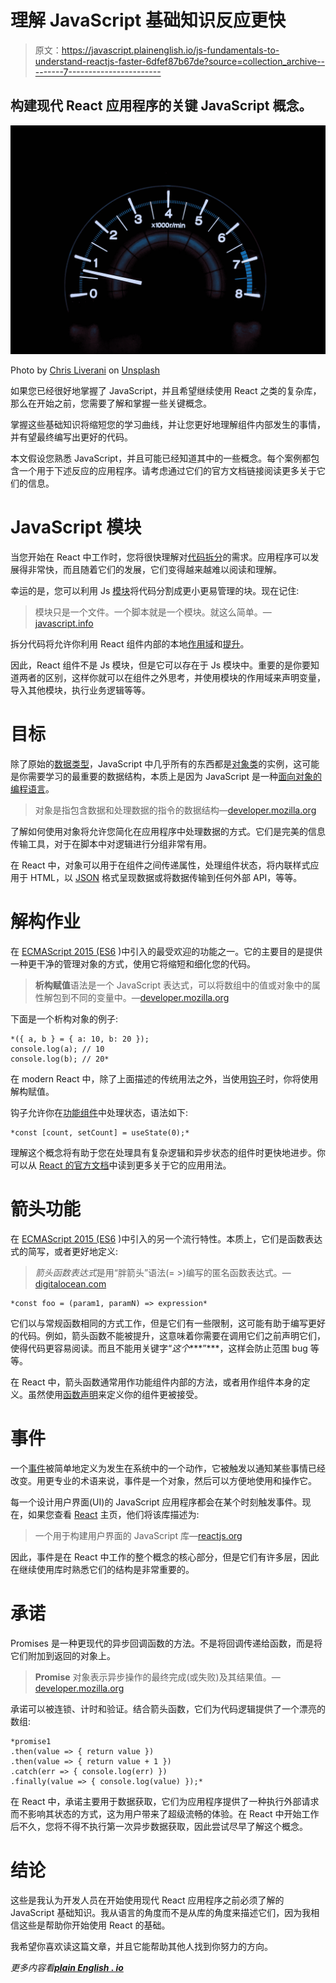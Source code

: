 # 理解 JavaScript 基础知识反应更快

> 原文：<https://javascript.plainenglish.io/js-fundamentals-to-understand-reactjs-faster-6dfef87b67de?source=collection_archive---------7----------------------->

## 构建现代 React 应用程序的关键 JavaScript 概念。

![](img/e9199b6ef36e22a93e249a8d5fa394f3.png)

Photo by [Chris Liverani](https://unsplash.com/@chrisliverani?utm_source=medium&utm_medium=referral) on [Unsplash](https://unsplash.com?utm_source=medium&utm_medium=referral)

如果您已经很好地掌握了 JavaScript，并且希望继续使用 React 之类的复杂库，那么在开始之前，您需要了解和掌握一些关键概念。

掌握这些基础知识将缩短您的学习曲线，并让您更好地理解组件内部发生的事情，并有望最终编写出更好的代码。

本文假设您熟悉 JavaScript，并且可能已经知道其中的一些概念。每个案例都包含一个用于下述反应的应用程序。请考虑通过它们的官方文档链接阅读更多关于它们的信息。

# JavaScript 模块

当您开始在 React 中工作时，您将很快理解对[代码拆分](https://reactjs.org/docs/code-splitting.html)的需求。应用程序可以发展得非常快，而且随着它们的发展，它们变得越来越难以阅读和理解。

幸运的是，您可以利用 Js [模块](https://developer.mozilla.org/en-US/docs/Web/JavaScript/Guide/Modules)将代码分割成更小更易管理的块。现在记住:

> 模块只是一个文件。一个脚本就是一个模块。就这么简单。— [javascript.info](https://javascript.info/modules-intro)

拆分代码将允许你利用 React 组件内部的本地[作用域](https://developer.mozilla.org/en-US/docs/Glossary/Scope)和[提升](https://developer.mozilla.org/en-US/docs/Glossary/Hoisting)。

因此，React 组件不是 Js 模块，但是它可以存在于 Js 模块中。重要的是你要知道两者的区别，这样你就可以在组件之外思考，并使用模块的作用域来声明变量，导入其他模块，执行业务逻辑等等。

# 目标

除了原始的[数据类型](https://developer.mozilla.org/en-US/docs/Web/JavaScript/Data_structures)，JavaScript 中几乎所有的东西都是[对象类](https://developer.mozilla.org/en-US/docs/Web/JavaScript/Reference/Global_Objects/Object)的实例，这可能是你需要学习的最重要的数据结构，本质上是因为 JavaScript 是一种[面向对象的编程语言](https://developer.mozilla.org/en-US/docs/Glossary/OOP)。

> 对象是指包含数据和处理数据的指令的数据结构—[developer.mozilla.org](https://developer.mozilla.org/en-US/docs/Glossary/Object)

了解如何使用对象将允许您简化在应用程序中处理数据的方式。它们是完美的信息传输工具，对于在脚本中对逻辑进行分组非常有用。

在 React 中，对象可以用于在组件之间传递属性，处理组件状态，将内联样式应用于 HTML，以 [JSON](https://developer.mozilla.org/en-US/docs/Glossary/JSON) 格式呈现数据或将数据传输到任何外部 API，等等。

# 解构作业

在 [ECMAScript 2015 (ES6](https://www.w3schools.com/js/js_es6.asp) )中引入的最受欢迎的功能之一。它的主要目的是提供一种更干净的管理对象的方式，使用它将缩短和细化您的代码。

> **析构赋值**语法是一个 JavaScript 表达式，可以将数组中的值或对象中的属性解包到不同的变量中。—[developer.mozilla.org](https://developer.mozilla.org/en-US/docs/Web/JavaScript/Reference/Operators/Destructuring_assignment)

下面是一个析构对象的例子:

```
*({ a, b } = { a: 10, b: 20 });
console.log(a); // 10
console.log(b); // 20*
```

在 modern React 中，除了上面描述的传统用法之外，当使用[钩子](https://reactjs.org/docs/hooks-intro.html)时，你将使用解构赋值。

钩子允许你在[功能组件](https://reactjs.org/docs/components-and-props.html#function-and-class-components)中处理状态，语法如下:

```
*const [count, setCount] = useState(0);*
```

理解这个概念将有助于您在处理具有复杂逻辑和异步状态的组件时更快地进步。你可以从 [React 的官方文档](https://reactjs.org/docs/hooks-overview.html)中读到更多关于它的应用用法。

# 箭头功能

在 [ECMAScript 2015 (ES6](https://www.w3schools.com/js/js_es6.asp) )中引入的另一个流行特性。本质上，它们是函数表达式的简写，或者更好地定义:

> *箭头函数表达式*是用“胖箭头”语法(= >)编写的匿名函数表达式。—[digitalocean.com](https://www.digitalocean.com/community/tutorials/understanding-arrow-functions-in-javascript)

```
*const foo = (param1, paramN) => expression*
```

它们以与常规函数相同的方式工作，但是它们有一些限制，这可能有助于编写更好的代码。例如，箭头函数不能被提升，这意味着你需要在调用它们之前声明它们，使得代码更容易阅读。而且不能用关键字“*这个****”***，这样会防止范围 bug 等等。

在 React 中，箭头函数通常用作功能组件内部的方法，或者用作组件本身的定义。虽然使用[函数声明](https://developer.mozilla.org/en-US/docs/Web/JavaScript/Reference/Statements/function)来定义你的组件更被接受。

# 事件

一个[事件](https://developer.mozilla.org/en-US/docs/Learn/JavaScript/Building_blocks/Events)被简单地定义为发生在系统中的一个动作，它被触发以通知某些事情已经改变。用更专业的术语来说，事件是一个对象，然后可以方便地使用和操作它。

每一个设计用户界面(UI)的 JavaScript 应用程序都会在某个时刻触发事件。现在，如果您查看 [React](https://reactjs.org) 主页，他们将该库描述为:

> 一个用于构建用户界面的 JavaScript 库—[reactjs.org](https://reactjs.org)

因此，事件是在 React 中工作的整个概念的核心部分，但是它们有许多层，因此在继续使用库时熟悉它们的结构是非常重要的。

# 承诺

Promises 是一种更现代的异步回调函数的方法。不是将回调传递给函数，而是将它们附加到返回的对象上。

> **Promise** 对象表示异步操作的最终完成(或失败)及其结果值。—[developer.mozilla.org](https://developer.mozilla.org/en-US/docs/Web/JavaScript/Reference/Global_Objects/Promise)

承诺可以被连锁、计时和验证。结合箭头函数，它们为代码逻辑提供了一个漂亮的数组:

```
*promise1
.then(value => { return value })
.then(value => { return value + 1 })
.catch(err => { console.log(err) })
.finally(value => { console.log(value) });*
```

在 React 中，承诺主要用于数据获取，它们为应用程序提供了一种执行外部请求而不影响其状态的方式，这为用户带来了超级流畅的体验。在 React 中开始工作后不久，您将不得不执行第一次异步数据获取，因此尝试尽早了解这个概念。

# 结论

这些是我认为开发人员在开始使用现代 React 应用程序之前必须了解的 JavaScript 基础知识。我从语言的角度而不是从库的角度来描述它们，因为我相信这些是帮助你开始使用 React 的基础。

我希望你喜欢读这篇文章，并且它能帮助其他人找到你努力的方向。

*更多内容看*[***plain English . io***](http://plainenglish.io/)